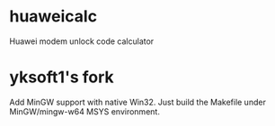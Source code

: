 huaweicalc
==========

Huawei modem unlock code calculator

yksoft1's fork
==========

Add MinGW support with native Win32.
Just build the Makefile under MinGW/mingw-w64 MSYS environment.
 